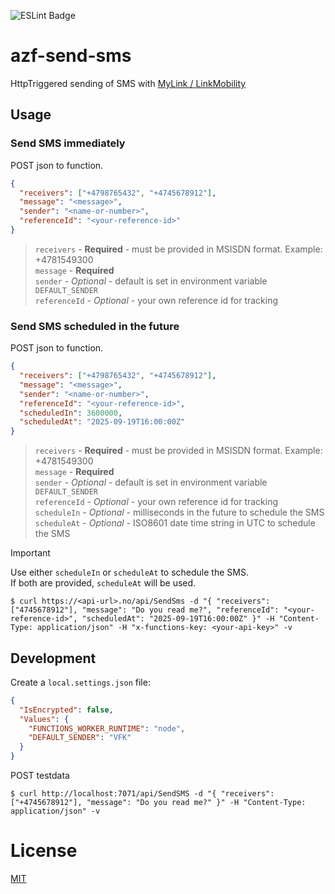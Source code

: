 ![ESLint Badge](https://img.shields.io/badge/ESLint-4B32C3?logo=eslint&logoColor=fff&style=flat-square)

# azf-send-sms

HttpTriggered sending of SMS with [MyLink / LinkMobility](https://www.linkmobility.com/docs/api-reference/mylink-sms-api)

## Usage

### Send SMS immediately

POST json to function.

```json
{
  "receivers": ["+4798765432", "+4745678912"],
  "message": "<message>",
  "sender": "<name-or-number>",
  "referenceId": "<your-reference-id>"
}
```

> `receivers` - **Required** - must be provided in MSISDN format. Example: +4781549300<br />
> `message` - **Required**<br />
> `sender` - *Optional* - default is set in environment variable `DEFAULT_SENDER`<br />
> `referenceId` - *Optional* - your own reference id for tracking<br />

### Send SMS scheduled in the future

POST json to function.

```json
{
  "receivers": ["+4798765432", "+4745678912"],
  "message": "<message>",
  "sender": "<name-or-number>",
  "referenceId": "<your-reference-id>",
  "scheduledIn": 3600000,
  "scheduledAt": "2025-09-19T16:00:00Z"
}
```

> `receivers` - **Required** - must be provided in MSISDN format. Example: +4781549300<br />
> `message` - **Required**<br />
> `sender` - *Optional* - default is set in environment variable `DEFAULT_SENDER`<br />
> `referenceId` - *Optional* - your own reference id for tracking<br />
> `scheduleIn` - *Optional* - milliseconds in the future to schedule the SMS<br />
> `scheduleAt` - *Optional* - ISO8601 date time string in UTC to schedule the SMS

> [!IMPORTANT]
> Use either `scheduleIn` or `scheduleAt` to schedule the SMS.<br />
> If both are provided, `scheduleAt` will be used.

```
$ curl https://<api-url>.no/api/SendSms -d "{ "receivers": ["4745678912"], "message": "Do you read me?", "referenceId": "<your-reference-id>", "scheduledAt": "2025-09-19T16:00:00Z" }" -H "Content-Type: application/json" -H "x-functions-key: <your-api-key>" -v
```

## Development

Create a `local.settings.json` file:
```json
{
  "IsEncrypted": false,
  "Values": {
    "FUNCTIONS_WORKER_RUNTIME": "node",
    "DEFAULT_SENDER": "VFK"
  }
}
```

POST testdata

```
$ curl http://localhost:7071/api/SendSMS -d "{ "receivers": ["+4745678912"], "message": "Do you read me?" }" -H "Content-Type: application/json" -v
```

# License

[MIT](LICENSE)
